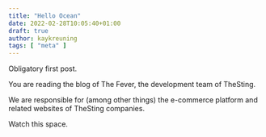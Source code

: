 ```yaml
---
title: "Hello Ocean"
date: 2022-02-28T10:05:40+01:00
draft: true
author: kaykreuning
tags: [ "meta" ]
---
```


Obligatory first post.

You are reading the blog of The Fever, the development team of TheSting.

We are responsible for (among other things) the e-commerce platform and related
websites of TheSting companies.

Watch this space.